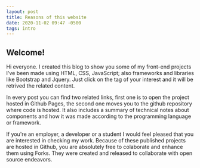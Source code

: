 ```yaml
---
layout: post
title: Reasons of this website
date: 2020-11-02 09:47 -0500
tags: intro
---
```


## Welcome!

Hi everyone. I created this blog to show you some of my front-end projects I've been made using HTML, CSS, JavaScript; also frameworks and libraries like Bootstrap and Jquery. Just click on the tag of your interest and it will be retrived the related content.

In every post you can find two related links, first one is to open the project hosted in Github Pages, the second one moves you to the github repository where code is hosted. It also includes a summary of technical notes about components and how it was made according to the programming language or framework.

If you're an employer, a developer or a student I would feel pleased that you are interested in checking my work. Because of these published projects are hosted in Github, you are absolutely free to colaborate and enhance them using Forks. They were created and released to collaborate with open source endeavors.
